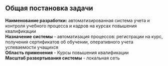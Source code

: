 ﻿## Общая постановка задачи

**Наименование разработки:** автоматизированная система учета и контроля учебного процесса и кадров на курсах повышения квалификации  
**Назначение системы** - автоматизация процессов: регистрации на курс, получения сертификатов об обучении, оперативного учета успеваемости учащихся  
**Область применения** - Курсы повышения квалификации  
**Масштаб развертывания системы** - локальная сеть  